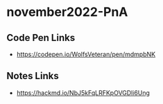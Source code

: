 # november2022-PnA

## Code Pen Links
- https://codepen.io/WolfsVeteran/pen/mdmpbNK

## Notes Links
- https://hackmd.io/NbJ5kFqLRFKpOVGDli6Ung
